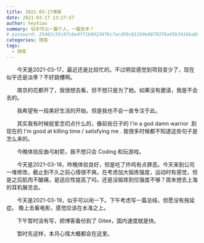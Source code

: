 ```yaml
---
title: 2021-03-17博客
date: 2021-03-17 13:27:57
author: heyXiao
summary: 似乎可以一篇个人，一篇技术？
# password: 35482c55c9fcbe4ff1b6023476c7acd59c011b9e8870376a45b3416ba8092d3d
categories: 随笔
tags:
  - 随笔
---
```


<p style="text-indent:2em">今天是2021-03-17，最近还是比较忙的。不过明显感觉到项目变少了，现在似乎还是淡季？不好跳槽啊。</p>
<p style="text-indent:2em">南京的花都开了，我很想去看，但不想只是为了她。如果没有邀请，我是不会去的。</p>
<p style="text-indent:2em">我希望有一段美好生活的开始，但是我也不会一直专注于此。</p>
<p style="text-indent:2em">其实我有时候挺爱念叨点什么的，像前些日子的 I'm a god damn warrior .到现在的 I'm good at killing time / satisfying me . 我很多时候都不知道这些句子是怎么来的。</p>
<p style="text-indent:2em">今晚体验反曲弓射箭，我不想只会 Coding 和玩游戏。</p>
<p style="text-indent:2em">今天是2021-03-18，昨晚体验良好，但是吃了炸鸡有点罪恶。今天来到公司一堆修改，截止到不久之前心情很不爽。在考虑加大锻炼强度，运动时有感觉，但是之后肌肉不酸痛，是适应性提高了吗，还是没锻炼到位强度不够？周末想去上海的耳机展览会。</p>
<p style="text-indent:2em">今天是2021-03-19，似乎可以闲一下。下午考虑写一篇总结，但愿没有拖延症。 晚上去看电影，感觉应该在水准之上。</p>
<p style="text-indent:2em">下午暂时没有写，把博客备份到了 Gitee，国内速度就是快。</p>
<p style="text-indent:2em">暂时先这样，本月心情大概都会在这里。</p>

<p style="text-indent:2em"></p>

